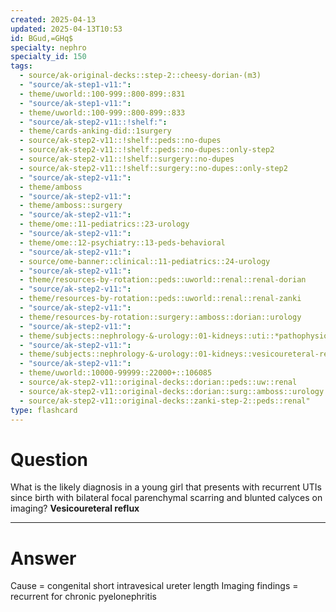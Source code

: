 ```yaml
---
created: 2025-04-13
updated: 2025-04-13T10:53
id: BGud,=GHq$
specialty: nephro
specialty_id: 150
tags:
  - source/ak-original-decks::step-2::cheesy-dorian-(m3)
  - "source/ak-step1-v11:": 
  - theme/uworld::100-999::800-899::831
  - "source/ak-step1-v11:": 
  - theme/uworld::100-999::800-899::833
  - "source/ak-step2-v11::!shelf:": 
  - theme/cards-anking-did::1surgery
  - source/ak-step2-v11::!shelf::peds::no-dupes
  - source/ak-step2-v11::!shelf::peds::no-dupes::only-step2
  - source/ak-step2-v11::!shelf::surgery::no-dupes
  - source/ak-step2-v11::!shelf::surgery::no-dupes::only-step2
  - "source/ak-step2-v11:": 
  - theme/amboss
  - "source/ak-step2-v11:": 
  - theme/amboss::surgery
  - "source/ak-step2-v11:": 
  - theme/ome::11-pediatrics::23-urology
  - "source/ak-step2-v11:": 
  - theme/ome::12-psychiatry::13-peds-behavioral
  - "source/ak-step2-v11:": 
  - source/ome-banner::clinical::11-pediatrics::24-urology
  - "source/ak-step2-v11:": 
  - theme/resources-by-rotation::peds::uworld::renal::renal-dorian
  - "source/ak-step2-v11:": 
  - theme/resources-by-rotation::peds::uworld::renal::renal-zanki
  - "source/ak-step2-v11:": 
  - theme/resources-by-rotation::surgery::amboss::dorian::urology
  - "source/ak-step2-v11:": 
  - theme/subjects::nephrology-&-urology::01-kidneys::uti::*pathophysiology
  - "source/ak-step2-v11:": 
  - theme/subjects::nephrology-&-urology::01-kidneys::vesicoureteral-reflux
  - "source/ak-step2-v11:": 
  - theme/uworld::10000-99999::22000+::106085
  - source/ak-step2-v11::original-decks::dorian::peds::uw::renal
  - source/ak-step2-v11::original-decks::dorian::surg::amboss::urology
  - source/ak-step2-v11::original-decks::zanki-step-2::peds::renal"
type: flashcard
---
```


# Question
What is the likely diagnosis in a young girl that presents with recurrent UTIs since birth with bilateral focal parenchymal scarring and blunted calyces on imaging?   **Vesicoureteral reflux**

---

# Answer
Cause = congenital short intravesical ureter length Imaging findings = recurrent for chronic pyelonephritis